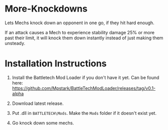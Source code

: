 # More-Knockdowns
Lets Mechs knock down an opponent in one go, if they hit hard enough.

If an attack causes a Mech to experience stability damage 25% or more past their limit, it will knock them down instantly instead of just making them unsteady.

# Installation Instructions

1. Install the Battletech Mod Loader if you don't have it yet. Can be found here: https://github.com/Mpstark/BattleTechModLoader/releases/tag/v0.1-alpha

2. Download latest release.

3. Put .dll in `BATTLETECH\Mods`. Make the `Mods` folder if it doesn't exist yet.

4. Go knock down some mechs.
